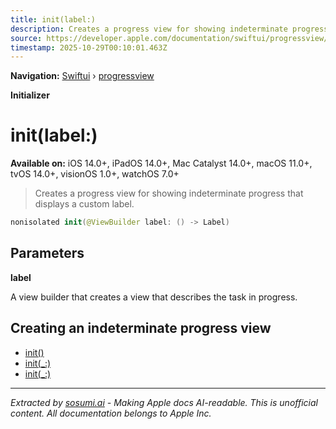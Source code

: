```yaml
---
title: init(label:)
description: Creates a progress view for showing indeterminate progress that displays a custom label.
source: https://developer.apple.com/documentation/swiftui/progressview/init(label:)
timestamp: 2025-10-29T00:10:01.463Z
---
```


**Navigation:** [Swiftui](/documentation/swiftui) › [progressview](/documentation/swiftui/progressview)

**Initializer**

# init(label:)

**Available on:** iOS 14.0+, iPadOS 14.0+, Mac Catalyst 14.0+, macOS 11.0+, tvOS 14.0+, visionOS 1.0+, watchOS 7.0+

> Creates a progress view for showing indeterminate progress that displays a custom label.

```swift
nonisolated init(@ViewBuilder label: () -> Label)
```

## Parameters

**label**

A view builder that creates a view that describes the task in progress.



## Creating an indeterminate progress view

- [init()](/documentation/swiftui/progressview/init())
- [init(_:)](/documentation/swiftui/progressview/init(_:)-6k5se)
- [init(_:)](/documentation/swiftui/progressview/init(_:)-3q5nf)

---

*Extracted by [sosumi.ai](https://sosumi.ai) - Making Apple docs AI-readable.*
*This is unofficial content. All documentation belongs to Apple Inc.*

